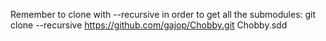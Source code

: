 Remember to clone with --recursive in order to get all the submodules:
git clone --recursive https://github.com/gajop/Chobby.git Chobby.sdd
